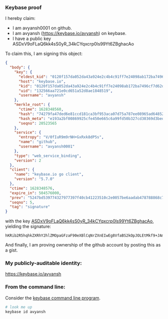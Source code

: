 ### Keybase proof

I hereby claim:

  * I am avyansh0001 on github.
  * I am avyansh (https://keybase.io/avyansh) on keybase.
  * I have a public key ASDxV9oFLaQ6kk4sS0yR_34kCYqxcrp0ls99Yt6ZBghacAo

To claim this, I am signing this object:

```json
{
  "body": {
    "key": {
      "eldest_kid": "0120f157da052da43a924e2c4b4c91ff7e24098ab172ba7496cf7d62de9906085a700a",
      "host": "keybase.io",
      "kid": "0120f157da052da43a924e2c4b4c91ff7e24098ab172ba7496cf7d62de9906085a700a",
      "uid": "132566aa721e0cd651a52d8ae1848519",
      "username": "avyansh"
    },
    "merkle_root": {
      "ctime": 1628348560,
      "hash": "74279fa47ded6e81ccd181ca3bf953aca07d75a787ee08965ad64852878ad8b06f3da094f075fd6f4a0ed884d3ff654bfb735fdadee01dc1ffb74a76f7c8988d",
      "hash_meta": "e193a2bf00869925cfe450e665c6a99fd50b327cd30369d3bed1f37d1235b227",
      "seqno": 20523565
    },
    "service": {
      "entropy": "V/0fIuR9m9rNH+GxRxk8dP5s",
      "name": "github",
      "username": "avyansh0001"
    },
    "type": "web_service_binding",
    "version": 2
  },
  "client": {
    "name": "keybase.io go client",
    "version": "5.7.0"
  },
  "ctime": 1628348576,
  "expire_in": 504576000,
  "prev": "5247bd539774327977397f40cb41223510c2e0057be6aadab478788868c72ed2",
  "seqno": 5,
  "tag": "signature"
}
```

with the key [ASDxV9oFLaQ6kk4sS0yR_34kCYqxcrp0ls99Yt6ZBghacAo](https://keybase.io/avyansh), yielding the signature:

```
hKRib2R5hqhkZXRhY2hlZMOpaGFzaF90eXBlCqNrZXnEIwEg8VfaBS2kOpJOLEtMkf9+JAmKsXK6dJbPfWLemQYIWnAKp3BheWxvYWTESpcCBcQgUke9U5d0Mnl3OX9Ay0EiNRDC4AV75qratHh4iGjHLtLEIElNbHQovukmdrQfB3R6MguMT1JAjmoOhx34a8oa9E4oAgHCo3NpZ8RAccdacq2zt/GkAjCUbdqVbAhOdRD7+vh0CD7E9NWJe6FgRr5J+cE82mqZj7Rn8DsozAlaoxzSgopxA47j+lBXCahzaWdfdHlwZSCkaGFzaIKkdHlwZQildmFsdWXEIJymqTLtsRWzxh9ZP48vQNGZemLkuCPC48SGzS0QJsLQo3RhZ80CAqd2ZXJzaW9uAQ==

```

And finally, I am proving ownership of the github account by posting this as a gist.

### My publicly-auditable identity:

https://keybase.io/avyansh

### From the command line:

Consider the [keybase command line program](https://keybase.io/download).

```bash
# look me up
keybase id avyansh
```

